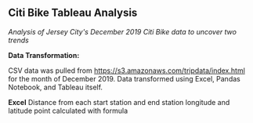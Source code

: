 ## Citi Bike Tableau Analysis

*Analysis of Jersey City's December 2019 Citi Bike data to uncover two trends*


**Data Transformation:**

CSV data was pulled from https://s3.amazonaws.com/tripdata/index.html for the month of December 2019. Data transformed using Excel, Pandas Notebook, and Tableau itself. 

**Excel**
Distance from each start station and end station longitude and latitude point calculated with formula 


